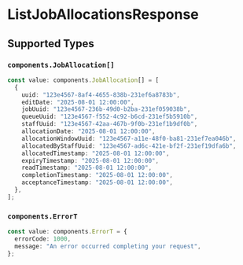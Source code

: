 # ListJobAllocationsResponse


## Supported Types

### `components.JobAllocation[]`

```typescript
const value: components.JobAllocation[] = [
  {
    uuid: "123e4567-8af4-4655-838b-231ef6a8783b",
    editDate: "2025-08-01 12:00:00",
    jobUuid: "123e4567-236b-49d0-b2ba-231ef059038b",
    queueUuid: "123e4567-f552-4c92-b6cd-231ef5b5910b",
    staffUuid: "123e4567-42aa-467b-9f0b-231ef1b9df0b",
    allocationDate: "2025-08-01 12:00:00",
    allocationWindowUuid: "123e4567-a11e-48f0-ba81-231ef7ea046b",
    allocatedByStaffUuid: "123e4567-ad6c-421e-bf2f-231ef19dfa6b",
    allocatedTimestamp: "2025-08-01 12:00:00",
    expiryTimestamp: "2025-08-01 12:00:00",
    readTimestamp: "2025-08-01 12:00:00",
    completionTimestamp: "2025-08-01 12:00:00",
    acceptanceTimestamp: "2025-08-01 12:00:00",
  },
];
```

### `components.ErrorT`

```typescript
const value: components.ErrorT = {
  errorCode: 1000,
  message: "An error occurred completing your request",
};
```

